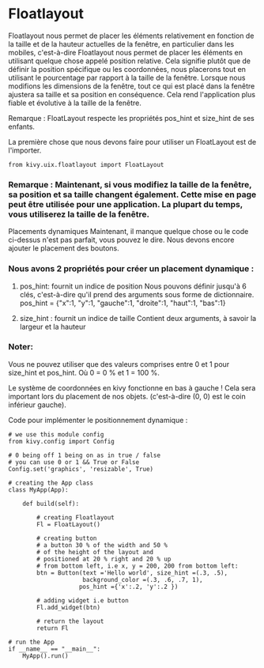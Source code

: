 # Floatlayout

Floatlayout nous permet de placer les éléments relativement en fonction de la taille et de la hauteur actuelles de la fenêtre, en particulier dans les mobiles, c'est-à-dire Floatlayout nous permet de placer les éléments en utilisant quelque chose appelé position relative. Cela signifie plutôt que de définir la position spécifique ou les coordonnées, nous placerons tout en utilisant le pourcentage par rapport à la taille de la fenêtre. Lorsque nous modifions les dimensions de la fenêtre, tout ce qui est placé dans la fenêtre ajustera sa taille et sa position en conséquence. Cela rend l'application plus fiable et évolutive à la taille de la fenêtre.

Remarque : FloatLayout respecte les propriétés pos_hint et size_hint de ses enfants.

La première chose que nous devons faire pour utiliser un FloatLayout est de l'importer.

```from kivy.uix.floatlayout import FloatLayout```



### Remarque : Maintenant, si vous modifiez la taille de la fenêtre, sa position et sa taille changent également. Cette mise en page peut être utilisée pour une application. La plupart du temps, vous utiliserez la taille de la fenêtre.

Placements dynamiques 
Maintenant, il manque quelque chose ou le code ci-dessus n'est pas parfait, vous pouvez le dire. Nous devons encore ajouter le placement des boutons.

### Nous avons 2 propriétés pour créer un placement dynamique :

1) pos_hint: fournit un indice de position
Nous pouvons définir jusqu'à 6 clés, c'est-à-dire qu'il prend des arguments sous forme de dictionnaire.
pos_hint = {"x":1, "y":1, "gauche":1, "droite":1, "haut":1, "bas":1}

2) size_hint : fournit un indice de taille
Contient deux arguments, à savoir la largeur et la hauteur

### Noter:

Vous ne pouvez utiliser que des valeurs comprises entre 0 et 1 pour size_hint et pos_hint. Où 0 = 0 % et 1 = 100 %.

Le système de coordonnées en kivy fonctionne en bas à gauche ! Cela sera important lors du placement de nos objets. (c'est-à-dire (0, 0) est le coin inférieur gauche).


Code pour implémenter le positionnement dynamique :

```# To change the kivy default settings 
# we use this module config 
from kivy.config import Config 
    
# 0 being off 1 being on as in true / false 
# you can use 0 or 1 && True or False 
Config.set('graphics', 'resizable', True) 
  
# creating the App class
class MyApp(App):
  
    def build(self):
  
        # creating Floatlayout
        Fl = FloatLayout()
  
        # creating button
        # a button 30 % of the width and 50 %
        # of the height of the layout and
        # positioned at 20 % right and 20 % up
        # from bottom left, i.e x, y = 200, 200 from bottom left:
        btn = Button(text ='Hello world', size_hint =(.3, .5),
                     background_color =(.3, .6, .7, 1),
                    pos_hint ={'x':.2, 'y':.2 })
  
        # adding widget i.e button
        Fl.add_widget(btn)
  
        # return the layout
        return Fl
  
# run the App
if __name__ == "__main__":
    MyApp().run()
```
